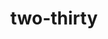 ---
layout: travel&places
title: two-thirty
emoji: two_thirty
permalink: 🕝.html
image: assets/img/3moji/two_thirty.png
---